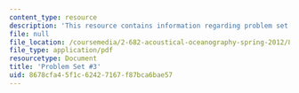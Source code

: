 ```yaml
---
content_type: resource
description: 'This resource contains information regarding problem set #3.'
file: null
file_location: /coursemedia/2-682-acoustical-oceanography-spring-2012/8678cfa45f1c62427167f87bca6bae57_MIT2_682S12_Homework3.pdf
file_type: application/pdf
resourcetype: Document
title: 'Problem Set #3'
uid: 8678cfa4-5f1c-6242-7167-f87bca6bae57
---
```

